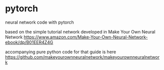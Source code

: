 # pytorch
neural network code with pytorch

based on the simple tutorial network developed in Make Your Own Neural Network https://www.amazon.com/Make-Your-Own-Neural-Network-ebook/dp/B01EER4Z4G


accompanying pure python code for that guide is here https://github.com/makeyourownneuralnetwork/makeyourownneuralnetwork
